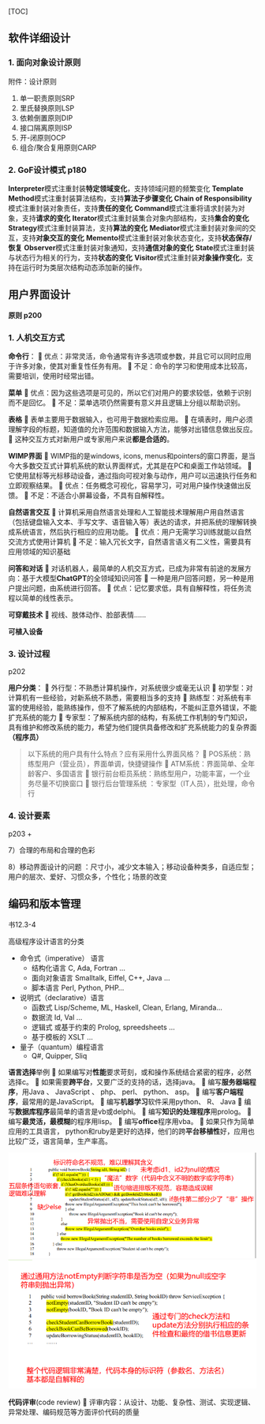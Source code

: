 [TOC]

## 软件详细设计

### 1. 面向对象设计原则

附件：设计原则

1. 单一职责原则SRP
2. 里氏替换原则LSP
3. 依赖倒置原则DIP
4. 接口隔离原则ISP
5. 开-闭原则OCP
6. 组合/聚合复用原则CARP 

### 2. GoF设计模式 p180

**Interpreter**模式注重封装**特定领域变化**，支持领域问题的频繁变化
**Template Method**模式注重封装算法结构，支持**算法子步骤变化**
**Chain of Responsibility**模式注重封装对象责任，支持**责任的变化**
**Command**模式注重将请求封装为对象，支持**请求的变化**
**Iterator**模式注重封装集合对象内部结构，支持**集合的变化**
**Strategy**模式注重封装算法，支持**算法的变化**
**Mediator**模式注重封装对象间的交互，支持**对象交互的变化**
**Memento**模式注重封装对象状态变化，支持**状态保存/恢复**
**Observer**模式注重封装对象通知，支持**通信对象的变化**
**State**模式注重封装与状态行为相关的行为，支持**状态的变化**
**Visitor**模式注重封装**对象操作变化**，支持在运行时为类层次结构动态添加新的操作。 



## 用户界面设计

**原则 p200**

### 1. 人机交互方式

**命令行**：
 优点：非常灵活，命令通常有许多选项或参数，并且它可以同时应用于许多对象，使其对重复性任务有用。
 不足：命令的学习和使用成本比较高，需要培训，使用时经常出错。 

**菜单**
 优点：因为这些选项是可见的，所以它们对用户的要求较低，依赖于识别而不是回忆。
 不足：菜单选项仍然需要有意义并且逻辑上分组以帮助识别。 

**表格**
 表单主要用于数据输入，也可用于数据检索应用。
 在填表时，用户必须理解字段的标题，知道值的允许范围和数据输入方法，能够对出错信息做出反应。
 这种交互方式对新用户或专家用户来说**都是合适的**。 

**WIMP界面**
 WIMP指的是windows, icons, menus和pointers的窗口界面，是当今大多数交互式计算机系统的默认界面样式，尤其是在PC和桌面工作站领域。
 它使用鼠标等光标移动设备，通过指向可视对象与动作，用户可以迅速执行任务和立即观察结果。
 优点：任务概念可视化，容易学习，可对用户操作快速做出反馈。
 不足：不适合小屏幕设备，不具有自解释性。 

**自然语言交互**
 计算机采用自然语言处理和人工智能技术理解用户用自然语言（包括键盘输入文本、手写文字、语音输入等）表达的请求，并把系统的理解转换成系统语言，然后执行相应的应用功能。
 优点：用户无需学习训练就能以自然交流方式使用计算机
 不足：输入冗长文字，自然语言语义有二义性，需要具有应用领域的知识基础 

**问答和对话**
 对话机器人，最简单的人机交互方式，已成为非常有前途的发展方向：基于大模型**ChatGPT**的全领域知识问答
 一种是用户回答问题，另一种是用户提出问题，由系统进行回答。
 优点：记忆要求低，具有自解释性，将任务流程以简单的线性表示。 

**可穿戴技术**
 视线、肢体动作、脸部表情…… 

**可植入设备** 

### 3. 设计过程

p202

**用户分类**：
 外行型：不熟悉计算机操作，对系统很少或毫无认识
 初学型：对计算机有一些经验，对新系统不熟悉，需要相当多的支持
 熟练型：对系统有丰富的使用经验，能熟练操作，但不了解系统的内部结构，不能纠正意外错误，不能扩充系统的能力
 专家型：了解系统内部的结构，有系统工作机制的专门知识，具有维护和修改系统的能力，希望为他们提供具备修改和扩充系统能力的复杂界面 **（程序员）**

> 以下系统的用户具有什么特点？应有采用什么界面风格？
>  POS系统：熟练型用户（营业员），界面单调，快捷键操作
>  ATM系统：界面简单、全年龄客户、多国语言
>  银行前台柜员系统：熟练型用户，功能丰富，一个业务尽量不切换窗口
>  银行后台管理系统 ：专家型（IT人员），批处理，命令行

### 4. 设计要素

p203 +

7）合理的布局和合理的色彩 

8）移动界面设计的问题 ：尺寸小，减少文本输入；移动设备种类多，自适应型；用户的层次、爱好、习惯众多，个性化；场景的改变



## 编码和版本管理

书12.3-4

高级程序设计语言的分类

* 命令式（imperative） 语言
  * 结构化语言 C, Ada, Fortran …
  * 面向对象语言 Smalltalk, Eiffel, C++, Java …
  * 脚本语言 Perl, Python, PHP…
* 说明式（declarative）语言
  * 函数式 Lisp/Scheme, ML, Haskell, Clean, Erlang, Miranda…
  * 数据流 Id, Val …
  * 逻辑式 或基于约束的 Prolog, spreedsheets …
  * 基于模板的 XSLT …
* 量子（quantum）编程语言
  * Q#, Quipper, Sliq 

**语言选择**举例
 如果编写对**性能**要求苛刻，或和操作系统结合紧密的程序，必然选择c。
 如果需要**跨平台**，又要广泛的支持的话，选择java。
 编写**服务器端程序**，用Java 、 JavaScript 、 php、 perl、 python、 asp。
 编写**客户端程序**，最常用的是JavaScript。
 编写**机器学习**软件采用python、 R、 Java
 编写**数据库程序**最简单的语言是vb或delphi。
 编写**知识的处理程序**用prolog。
 编写**最灵活，最模糊**的程序用lisp。
 编写**office**程序用vba。
 如果只作为简单应用的工具语言， python和ruby是更好的选择，他们的跨**平台移植性**好，应用也比较广泛，语言简单，生产率高。 

<img src="./img/16.png">

<img src="./img/17.png">

**代码评审**(code review)
 评审内容：从设计、功能、复杂性、测试、实现逻辑、异常处理、编码规范等方面评价代码的质量
